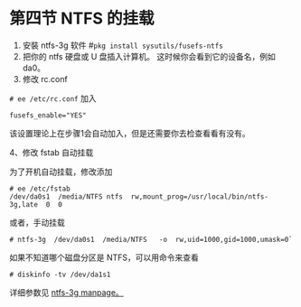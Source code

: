 # 第四节 NTFS 的挂载

1. 安裝 ntfs-3g 软件 #`pkg install sysutils/fusefs-ntfs`
2. 把你的 ntfs 硬盘或 U 盘插入计算机。 这时候你会看到它的设备名，例如 da0。
3. 修改 rc.conf

`# ee /etc/rc.conf` 加入

`fusefs_enable="YES"`

该设置理论上在步骤1会自动加入，但是还需要你去检查看看有没有。

4、修改 fstab 自动挂载

为了开机自动挂载，修改添加

```
# ee /etc/fstab
/dev/da0s1  /media/NTFS ntfs  rw,mount_prog=/usr/local/bin/ntfs-3g,late  0  0
```

或者，手动挂载

```
# ntfs-3g  /dev/da0s1  /media/NTFS   -o  rw,uid=1000,gid=1000,umask=0`
```

如果不知道哪个磁盘分区是 NTFS，可以用命令来查看

```
# diskinfo -tv /dev/da1s1
```

详细参数见 [ntfs-3g manpage。](https://www.freebsd.org/cgi/man.cgi?query=ntfs-3g&format=html)

